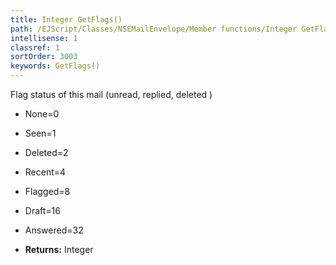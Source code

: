 ```yaml
---
title: Integer GetFlags()
path: /EJScript/Classes/NSEMailEnvelope/Member functions/Integer GetFlags()
intellisense: 1
classref: 1
sortOrder: 3003
keywords: GetFlags()
---
```



Flag status of this mail (unread, replied, deleted )

* None=0
* Seen=1
* Deleted=2
* Recent=4
* Flagged=8
* Draft=16
* Answered=32

* **Returns:** Integer


